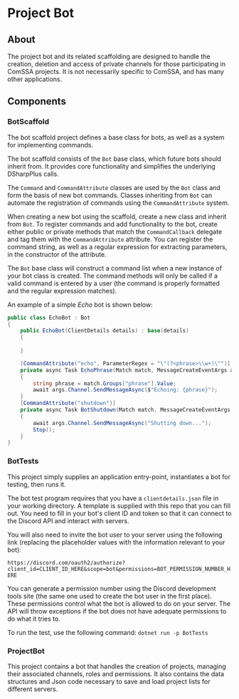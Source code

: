# Project Bot
## About
The project bot and its related scaffolding are designed to handle the creation, deletion and access of private channels for those participating in ComSSA projects. It is not necessarily specific to ComSSA, and has many other applications.
## Components
### BotScaffold
The bot scaffold project defines a base class for bots, as well as a system for implementing commands.

The bot scaffold consists of the `Bot` base class, which future bots should inherit from. It provides core functionality and simplifies the underlying DSharpPlus calls.

The `Command` and `CommandAttribute` classes are used by the `Bot` class and form the basis of new bot commands. Classes inheriting from `Bot` can automate the registration of commands using the `CommandAttribute` system.

When creating a new bot using the scaffold, create a new class and inherit from `Bot`. To register commands and add functionality to the bot, create either public or private methods that match the `CommandCallback` delegate and tag them with the `CommandAttribute` attribute. You can register the command string, as well as a regular expression for extracting parameters, in the constructor of the attribute.

The `Bot` base class will construct a command list when a new instance of your bot class is created. The command methods will only be called if a valid command is entered by a user (the command is properly formatted and the regular expression matches).

An example of a simple *Echo* bot is shown below:

```csharp
public class EchoBot : Bot
{
    public EchoBot(ClientDetails details) : base(details)
    {
        
    }

    [CommandAttribute("echo", ParameterRegex = "\"(?<phrase>\\w+)\"")]
    private async Task EchoPhrase(Match match, MessageCreateEventArgs args)
    {
        string phrase = match.Groups["phrase"].Value;
        await args.Channel.SendMessageAsync($"Echoing: {phrase}");
    }
    [CommandAttribute("shutdown")]
    private async Task BotShutdown(Match match, MessageCreateEventArgs args)
    {
        await args.Channel.SendMessageAsync("Shutting down...");
        Stop();
    }
}
```

### BotTests
This project simply supplies an application entry-point, instantiates a bot for testing, then runs it.

The bot test program requires that you have a `clientdetails.json` file in your working directory. A template is supplied with this repo that you can fill out. You need to fill in your bot's client ID and token so that it can connect to the Discord API and interact with servers.

You will also need to invite the bot user to your server using the following link (replacing the placeholder values with the information relevant to your bot):

`https://discord.com/oauth2/authorize?client_id=CLIENT_ID_HERE&scope=bot&permissions=BOT_PERMISSION_NUMBER_HERE`

You can generate a permission number using the Discord development tools site (the same one used to create the bot user in the first place). These permissions control what the bot is allowed to do on your server. The API will throw exceptions if the bot does not have adequate permissions to do what it tries to.

To run the test, use the following command: `dotnet run -p BotTests`

### ProjectBot
This project contains a bot that handles the creation of projects, managing their associated channels, roles and permissions. It also contains the data structures and Json code necessary to save and load project lists for different servers.